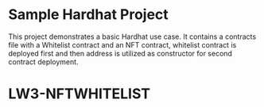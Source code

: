 # Sample Hardhat Project

This project demonstrates a basic Hardhat use case. It contains a contracts file with a Whitelist contract and an NFT contract, whitelist contract is deployed first and then address is utilized as constructor for second contract deployment.
# LW3-NFTWHITELIST
